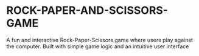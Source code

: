 # ROCK-PAPER-AND-SCISSORS-GAME
A fun and interactive Rock-Paper-Scissors game where users play against the computer. Built with simple game logic and an intuitive user interface
